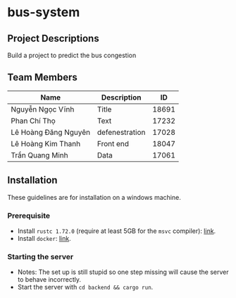 # bus-system


## Project Descriptions

Build a project to predict the bus congestion

## Team Members

| Name                 | Description    | ID |
| -------------------- | -------------- |----|
| Nguyễn Ngọc Vĩnh     | Title          |18691|
| Phan Chí Thọ         | Text           |17232|
| Lê Hoàng Đăng Nguyên | defenestration |17028|
| Lê Hoàng Kim Thanh | Front end |18047|
| Trần Quang Minh      | Data           |17061||


## Installation

These guidelines are for installation on a windows machine.

### Prerequisite

- Install `rustc 1.72.0` (require at least 5GB for the `msvc` compiler): [link](https://www.rust-lang.org/tools/install).
- Install `docker`: [link](https://docs.docker.com/desktop/install/windows-install/).

### Starting the server
- Notes: The set up is still stupid so one step missing will cause the server to behave incorrectly.
- Start the server with `cd backend && cargo run`.
